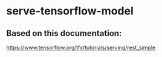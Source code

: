 # serve-tensorflow-model

## Based on this documentation: 
https://www.tensorflow.org/tfx/tutorials/serving/rest_simple